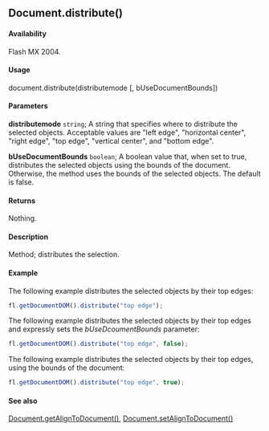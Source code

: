 ## Document.distribute()

#### Availability

Flash MX 2004.

#### Usage

document.distribute(distributemode [, bUseDocumentBounds])

#### Parameters

**distributemode** `string`; A string that specifies where to distribute the selected objects. Acceptable values are "left edge", "horizontal center", "right edge", "top edge", "vertical center", and "bottom edge".

**bUseDocumentBounds** `boolean`; A boolean value that, when set to true, distributes the selected objects using the bounds of the document. Otherwise, the method uses the bounds of the selected objects. The default is false.

#### Returns

Nothing.

#### Description

Method; distributes the selection.

#### Example

The following example distributes the selected objects by their top edges:

```javascript
fl.getDocumentDOM().distribute("top edge");
```

The following example distributes the selected objects by their top edges and expressly sets the *bUseDcoumentBounds* parameter:

```javascript
fl.getDocumentDOM().distribute("top edge", false);
```

The following example distributes the selected objects by their top edges, using the bounds of the document:

```javascript
fl.getDocumentDOM().distribute("top edge", true);
```

#### See also

[Document.getAlignToDocument()](../Document_object/Document72.md), [Document.setAlignToDocument()](../Document_object/Document450.md)
